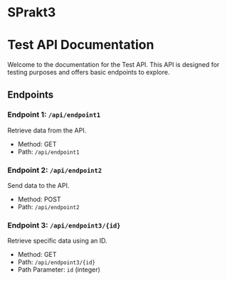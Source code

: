# SPrakt3

# Test API Documentation

Welcome to the documentation for the Test API. This API is designed for testing purposes and offers basic endpoints to explore.

## Endpoints

### Endpoint 1: `/api/endpoint1`

Retrieve data from the API.

- Method: GET
- Path: `/api/endpoint1`

### Endpoint 2: `/api/endpoint2`

Send data to the API.

- Method: POST
- Path: `/api/endpoint2`

### Endpoint 3: `/api/endpoint3/{id}`

Retrieve specific data using an ID.

- Method: GET
- Path: `/api/endpoint3/{id}`
- Path Parameter: `id` (integer)

